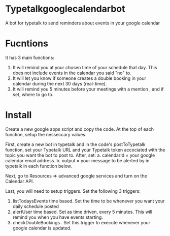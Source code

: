 # Typetalkgooglecalendarbot
A bot for typetalk to send reminders about events in your google calendar

# Fucntions
It has 3 main functions:
1. It will remind you at your chosen time of your schedule that day. This does not include events in the calendar you said "no" to. 
2. It will let you know if someone creates a double booking in your calendar during the next 30 days (real-time). 
3. It will remind you 5 minutes before your meetings with a mention , and if set, where to go to. 

# Install
Create a new google apps script and copy the code. 
At the top of each function, setup the nesseccary values.

First, create a new bot in typetalk and in the code's postToTypetalk function, set your Typetalk URL and your Typetalk token accociated with the topic you want the bot to post to. After, set:
a. calendarId = your google calendar email address.
b. output = your message to be alerted by in typetalk
in each function below. 

Next, go to Resources => advanced google services and turn on the Calendar API.

Last, you will need to setup triggers. 
Set the following 3 triggers:
1. listTodaysEvents time based. Set the time to be whenever you want your daily schedule posted
2. alertUser time based. Set as time driven, every 5 minutes. This will remind you when you have events starting.
3. checkDoubleBookings . Set this trigger to execute whenever your google calendar is updated. 
 
